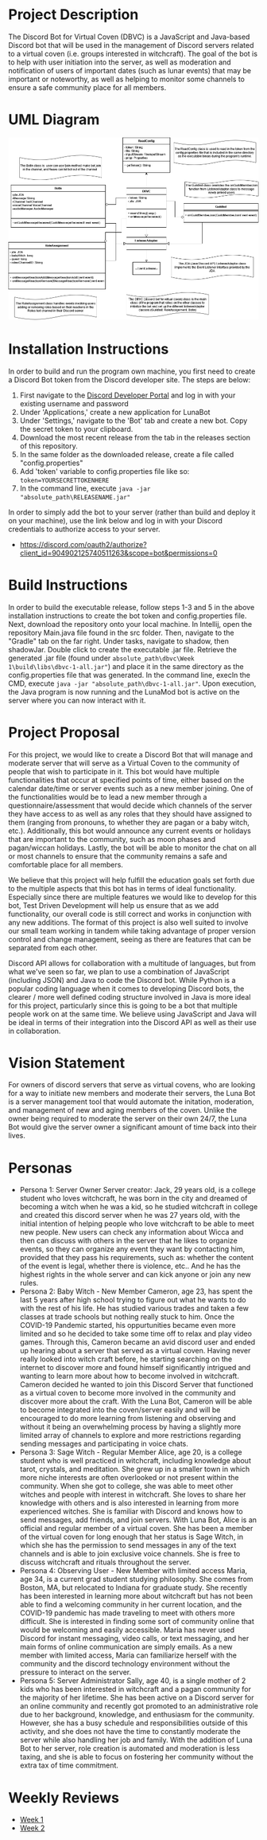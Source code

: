 # Project Description
The Discord Bot for Virtual Coven (DBVC) is a JavaScript and Java-based Discord bot that will be used in the management of Discord servers related to a virtual coven (i.e. groups interested in witchcraft). The goal of the bot is to help with user initiation into the server, as well as moderation and notification of users of important dates (such as lunar events) that may be important or noteworthy, as well as helping to monitor some channels to ensure a safe community place for all members.

# UML Diagram
![dbvc uml diagram](/DBVC.drawio.png)

# Installation Instructions
In order to build and run the program own machine, you first need to create a Discord Bot token from the Discord developer site. The steps are below: 
1. First navigate to the [Discord Developer Portal](https://discord.com/developers/applications) and log in with your existing username and password 
2. Under 'Applications,' create a new application for LunaBot
3. Under 'Settings,' navigate to the 'Bot' tab and create a new bot. Copy the secret token to your clipboard. 
4. Download the most recent release from the tab in the releases section of this repository. 
5. In the same folder as the downloaded release, create a file called "config.properties"
6. Add 'token' variable to config.properties file like so: ```token=YOURSECRETTOKENHERE```
7. In the command line, execute ```java -jar "absolute_path\RELEASENAME.jar"```

In order to simply add the bot to your server (rather than build and deploy it on your machine), use the link below and log in with your Discord credentials to authorize access to your server.
* https://discord.com/oauth2/authorize?client_id=904902125740511263&scope=bot&permissions=0

# Build Instructions
In order to build the executable release, follow steps 1-3 and 5 in the above installation instructions to create the bot token and config.properties file. Next, download the repository onto your local machine. In Intellij, open the repository Main.java file found in the src folder. Then, navigate to the "Gradle" tab on the far right. Under tasks, navigate to shadow, then shadowJar. Double click to create the executable .jar file. Retrieve the generated .jar file (found under ```absolute_path\dbvc\Week 1\build\libs\dbvc-1-all.jar"```) and place it in the same directory as the config.properties file that was generated. In the command line, execIn the CMD, execute ```java -jar "absolute_path\dbvc-1-all.jar"```. Upon execution, the Java program is now running and the LunaMod bot is active on the server where you can now interact with it.

# Project Proposal
For this project, we would like to create a Discord Bot that will manage and moderate server that will serve as a Virtual Coven to the community of people that wish to participate in it. This bot would have multiple functionalities that occur at specified points of time, either based on the calendar date/time or server events such as a new member joining. One of the functionalities would be to lead a new member through a questionnaire/assessment that would decide which channels of the server they have access to as well as any roles that they should have assigned to them (ranging from pronouns, to whether they are pagan or a baby witch, etc.). Additionally, this bot would announce any current events or holidays that are important to the community, such as moon phases and pagan/wiccan holidays. Lastly, the bot will be able to monitor the chat on all or most channels to ensure that the community remains a safe and comfortable place for all members.

We believe that this project will help fulfill the education goals set forth due to the multiple aspects that this bot has in terms of ideal functionality. Especially since there are multiple features we would like to develop for this bot, Test Driven Development will help us ensure that as we add functionality, our overall code is still correct and works in conjunction with any new additions. The format of this project is also well suited to involve our small team working in tandem while taking advantage of proper version control and change management, seeing as there are features that can be separated from each other.

Discord API allows for collaboration with a multitude of languages, but from what we've seen so far, we plan to use a combination of JavaScript (including JSON) and Java to code the Discord bot. While Python is a popular coding language when it comes to developing Discord bots, the clearer / more well defined coding structure involved in Java is more ideal for this project, particularly since this is going to be a bot that multiple people work on at the same time. We believe using JavaScript and Java will be ideal in terms of their integration into the Discord API as well as their use in collaboration.

# Vision Statement
For owners of discord servers that serve as virtual covens, who are looking for a way to initiate new members and moderate their servers, the Luna Bot is a server management tool that would automate the initation, moderation, and management of new and aging members of the coven. Unlike the owner being required to moderate the server on their own 24/7, the Luna Bot would give the server owner a significant amount of time back into their lives.

# Personas
- Persona 1: Server Owner
Server creator: Jack, 29 years old, is a college student who loves witchcraft, he was born in the city and dreamed of becoming a witch when he was a kid, so he studied witchcraft in college and created this discord server when he was 27 years old, with the initial intention of helping people who love witchcraft to be able to meet new people. New users can check any information about Wicca and then can discuss with others in the server that he likes to organize events, so they can organize any event they want by contacting him, provided that they pass his requirements, such as: whether the content of the event is legal, whether there is violence, etc.. And he has the highest rights in the whole server and can kick anyone or join any new rules.
- Persona 2: Baby Witch - New Member
Cameron, age 23, has spent the last 5 years after high school trying to figure out what he wants to do with the rest of his life. He has studied various trades and taken a few classes at trade schools but nothing really stuck to him. Once the COVID-19 Pandemic started, his oppurtunities became even more limited and so he decided to take some time off to relax and play video games. Through this, Cameron became an avid discord user and ended up hearing about a server that served as a virtual coven. Having never really looked into witch craft before, he starting searching on the internet to discover more and found himself significantly intrigued and wanting to learn more about how to become involved in witchcraft. Cameron decided he wanted to join this Discord Server that functioned as a virtual coven to become more involved in the community and discover more about the craft. With the Luna Bot, Cameron will be able to become integrated into the coven/server easily and will be encouraged to do more learning from listening and observing and without it being an overwhelming process by having a slightly more limited array of channels to explore and more restrictions regarding sending messages and participating in voice chats.
- Persona 3: Sage Witch - Regular Member
Alice, age 20, is a college student who is well practiced in witchcraft, including knowledge about tarot, crystals, and meditation.
She grew up in a smaller town in which more niche interests are often overlooked or not present within the community.
When she got to college, she was able to meet other witches and people with interest in witchcraft.
She loves to share her knowledge with others and is also interested in learning from more experienced witches. She is familiar
with Discord and knows how to send messages, add friends, and join servers. With Luna Bot, Alice is an official and regular member
of a virtual coven. She has been a member of the virtual coven for long enough that her status is Sage Witch, in which
she has the permission to send messages in any of the text channels and is able to join exclusive voice channels. She is free
to discuss witchcraft and rituals throughout the server.
- Persona 4: Observing User - New Member with limited access
Maria, age 34, is a current grad student studying philosophy. She comes from Boston, MA, but relocated to Indiana for graduate study. She recently has been interested in learning more about witchcraft but has not been able to find a welcoming community in her current location, and the COVID-19 pandemic has made traveling to meet with others more difficult. She is interested in finding some sort of community online that would be welcoming and easily accessible. Maria has never used Discord for instant messaging, video calls, or text messaging, and her main forms of online communication are simply emails. As a new member with limited access, Maria can familiarize herself with the community and the discord technology environment without the pressure to interact on the server.
- Persona 5: Server Administrator
Sally, age 40, is a single mother of 2 kids who has been interested in witchcraft and a pagan community for the majority of her lifetime. She has been active on a Discord server for an online community and recently got promoted to an administrative role due to her background, knowledge, and enthusiasm for the community. However, she has a busy schedule and responsibilities outside of this activity, and she does not have the time to constantly moderate the server while also handling her job and family. With the addition of Luna Bot to her server, role creation is automated and moderation is less taxing, and she is able to focus on fostering her community without the extra tax of time commitment. 

# Weekly Reviews
- [Week 1](https://github.com/CIS3296SoftwareDesignF21/dbvc/blob/readMeEdits/Week1.md)
- [Week 2](https://github.com/CIS3296SoftwareDesignF21/dbvc/blob/readMeEdits/Week2.md)
